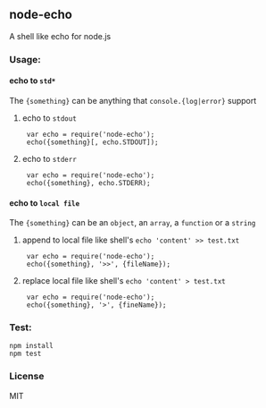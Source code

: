 ## node-echo


A shell like echo for node.js

### Usage:

#### echo to `std*`

The `{something}` can be anything that `console.{log|error}` support

1. echo to `stdout`

        var echo = require('node-echo');
        echo({something}[, echo.STDOUT]);

2. echo to `stderr`

        var echo = require('node-echo');
        echo({something}, echo.STDERR);

#### echo to `local file`

The `{something}` can be an `object`, an `array`, a `function` or a `string`

1. append to local file like shell's `echo 'content' >> test.txt`

        var echo = require('node-echo');
        echo({something}, '>>', {fileName});

2. replace local file like shell's `echo 'content' > test.txt`

        var echo = require('node-echo');
        echo({something}, '>', {fineName});

### Test:

    npm install
    npm test

### License
MIT
